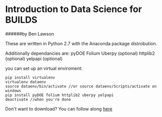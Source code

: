 # Introduction to Data Science for BUILDS

######by Ben Lawson


These are written in Python 2.7 with the Anaconda package distrobution.

Additionally dependancies are:
pyDOE
Folium
Uberpy (optional)
httplib2 (optional)
yelpapi (optional)

you can set up an virtual enviroment:
```
pip install virtualenv
virtualenv dataenv
source dataenv/bin/activate //or source dataenv/Scripts/activate on windows
pip install pyDOE folium httplib2 uberpy yelpapi
deactivate //when you're done
```
Don't want to download? You can follow along [here](http://nbviewer.ipython.org/github/benlawson/intro-to-data/blob/master/Intro-to-sampling.ipynb)
